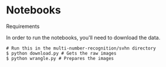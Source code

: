 # Notebooks

Requirements

In order to run the notebooks, you'll need to download the data.

~~~
# Run this in the multi-number-recognition/svhn directory
$ python download.py # Gets the raw images
$ python wrangle.py # Prepares the images
~~~

